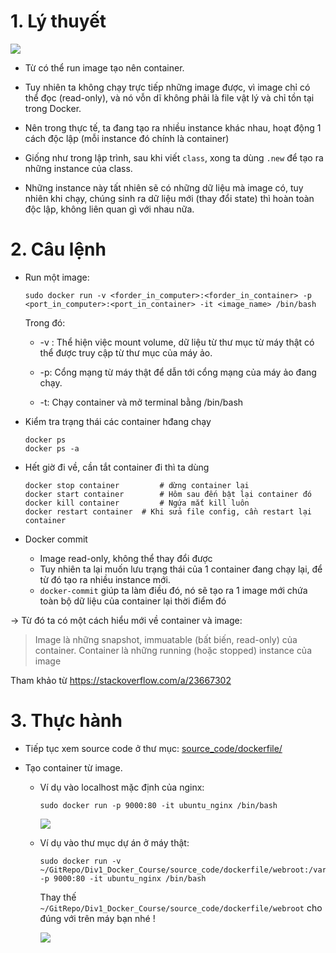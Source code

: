 # 1. Lý thuyết

![](https://camo.githubusercontent.com/957fbc8b45fc596089690cb9186100224b270e97/68747470733a2f2f696d616765732e7669626c6f2e617369612f37353164373531322d633965372d343461352d626535362d3662316666393039366164662e706e67)

- Từ có thể run image tạo nên container.

- Tuy nhiên ta không chạy trực tiếp những image được, vì image chỉ có thể đọc (read-only), và nó vỗn dĩ không phải là file vật lý và chỉ tồn tại trong Docker.

- Nên trong thực tế, ta đang tạo ra nhiều instance khác nhau, hoạt động 1 cách độc lập (mỗi instance đó chính là container)

- Giống như trong lập trình, sau khi viết `class`, xong ta dùng `.new` để tạo ra những instance của class.

- Những instance này tất nhiên sẽ có những dữ liệu mà image có, tuy nhiên khi chạy, chúng sinh ra dữ liệu mới (thay đổi state) thì hoàn toàn độc lập, không liên quan gì với nhau nữa.

# 2. Câu lệnh

- Run một image:

  ```shell
  sudo docker run -v <forder_in_computer>:<forder_in_container> -p <port_in_computer>:<port_in_container> -it <image_name> /bin/bash
  ```

  Trong đó:

  + -v : Thể hiện việc mount volume, dữ liệu từ thư mục từ máy thật có thể được truy cập từ thư mục của máy ảo.

  + -p: Cổng mạng từ máy thật để dẫn tới cổng mạng của máy ảo đang chạy.

  + -t: Chạy container và mở terminal bằng /bin/bash


- Kiểm tra trạng thái các container hđang chạy

  ```shell
  docker ps
  docker ps -a
  ```

- Hết giờ đi về, cần tắt container đi thì ta dùng

  ```shell
  docker stop container 		# dừng container lại
  docker start container 		# Hôm sau đến bật lại container đó
  docker kill container 		# Ngứa mắt kill luôn
  docker restart container 	# Khi sửa file config, cần restart lại container
  ```

- Docker commit

  + Image read-only, không thể thay đổi được
  + Tuy nhiên ta lại muốn lưu trạng thái của 1 container đang chạy lại, để từ đó tạo ra nhiều instance mới.
  + `docker-commit` giúp ta làm điều đó, nó sẽ tạo ra 1 image mới chứa toàn bộ dữ liệu của container lại thời điểm đó

-> Từ đó ta có một cách hiểu mới về container và image:

  > Image là những snapshot, immuatable (bất biến, read-only) của container. Container là những running (hoặc stopped) instance của image

  Tham khảo từ https://stackoverflow.com/a/23667302

# 3. Thực hành

+ Tiếp tục xem source code ở thư mục: [source_code/dockerfile/](https://github.com/longnv-0623/Div1_Docker_Course/tree/master/source_code/dockerfile)

+ Tạo container từ image.

  + Ví dụ vào localhost mặc định của nginx:
    ```
    sudo docker run -p 9000:80 -it ubuntu_nginx /bin/bash
    ```

    ![](https://camo.githubusercontent.com/53ccfe2c05911d26d0093800cea1b74eee7333ce/68747470733a2f2f696d616765732e7669626c6f2e617369612f38333531633333362d393130312d343334342d623632362d3937313933666434386563382e706e67)

  + Ví dụ vào thư mục dự án ở máy thật:
    ```
    sudo docker run -v ~/GitRepo/Div1_Docker_Course/source_code/dockerfile/webroot:/var/www/html -p 9000:80 -it ubuntu_nginx /bin/bash
    ```

    Thay thế
    ```~/GitRepo/Div1_Docker_Course/source_code/dockerfile/webroot```
    cho đúng với trên máy bạn nhé !

    ![](https://camo.githubusercontent.com/77244822b9ada2bc0b66b552c65a085075e00972/68747470733a2f2f696d616765732e7669626c6f2e617369612f30386435386566652d386434352d346335662d616138372d6135396237653936666638302e706e67)
